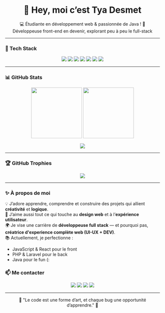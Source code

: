<h1 align="center">👋 Hey, moi c’est Tya Desmet</h1>

<p align="center">
💻 Étudiante en développement web & passionnée de Java !   
🌈 Développeuse front-end en devenir, explorant peu à peu le full-stack  
</p>

---

### 🚀 Tech Stack

<p align="center">
  <img src="https://img.shields.io/badge/HTML5-E34F26?style=for-the-badge&logo=html5&logoColor=white" />
  <img src="https://img.shields.io/badge/CSS3-1572B6?style=for-the-badge&logo=css3&logoColor=white" />
  <img src="https://img.shields.io/badge/JavaScript-F7DF1E?style=for-the-badge&logo=javascript&logoColor=black" />
  <img src="https://img.shields.io/badge/PHP-777BB4?style=for-the-badge&logo=php&logoColor=white" />
  <img src="https://img.shields.io/badge/Java-ED8B00?style=for-the-badge&logo=openjdk&logoColor=white" />
  <img src="https://img.shields.io/badge/MySQL-005C84?style=for-the-badge&logo=mysql&logoColor=white" />
  <img src="https://img.shields.io/badge/VSCode-0078d7?style=for-the-badge&logo=visual%20studio%20code&logoColor=white" />
</p>

---

### 📊 GitHub Stats

<p align="center">
  <img src="https://github-readme-stats.vercel.app/api?username=Tya-Desmet&show_icons=true&theme=tokyonight&count_private=true&include_all_commits=true&hide_border=true" height="165"/>
  <img src="https://streak-stats.demolab.com?user=Tya-Desmet&theme=tokyonight&hide_border=true" height="165"/>
</p>

<p align="center">
  <img src="https://github-readme-stats.vercel.app/api/top-langs/?username=Tya-Desmet&layout=compact&theme=tokyonight&hide_border=true&langs_count=8&count_private=true" />
</p>

---

### 🏆 GitHub Trophies

<p align="center">
  <img src="https://github-profile-trophy.vercel.app/?username=Tya-Desmet&theme=tokyonight&no-frame=true&margin-w=15&column=6" />
</p>


---

### ✨ À propos de moi

💡 J’adore apprendre, comprendre et construire des projets qui allient **créativité** et **logique**.  
🎨 J’aime aussi tout ce qui touche au **design web** et à l’**expérience utilisateur**.  
🌍 Je vise une carrière de **développeuse full stack** — et pourquoi pas, **créatrice d'experience complète web (UI-UX + DEV)**.  
📚 Actuellement, je perfectionne :
- JavaScript & React pour le front  
- PHP & Laravel pour le back
- Java pour le fun (:
### 📫 Me contacter

<p align="center">
  <a href="https://www.twitch.tv/mystya_"><img src="https://img.shields.io/badge/Twitch-9146FF?style=for-the-badge&logo=twitch&logoColor=white"/></a>
  <a href="https://www.youtube.com/@MystyaYT"><img src="https://img.shields.io/badge/YouTube-FF0000?style=for-the-badge&logo=youtube&logoColor=white"/></a>
  <a href="https://discord.gg/TjpuxPZSaE"><img src="https://img.shields.io/badge/Discord-5865F2?style=for-the-badge&logo=discord&logoColor=white"/></a>
  <a href="mailto:tya.pro@tya-desmet.be"><img src="https://img.shields.io/badge/Email-D14836?style=for-the-badge&logo=gmail&logoColor=white"/></a>
</p>

---

<p align="center">
  🌸 "Le code est une forme d’art, et chaque bug une opportunité d’apprendre." 🌸
</p>
